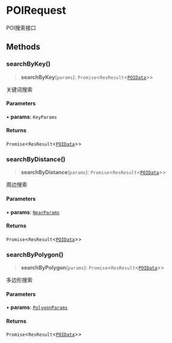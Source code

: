 # POIRequest

POI搜索接口

## Methods

### searchByKey()

> **searchByKey**(`params`): `Promise`\<`ResResult`\<[`POIData`](./amap/POIData.md)\>\>

关键词搜索

#### Parameters

• **params**: `KeyParams`

#### Returns

`Promise`\<`ResResult`\<[`POIData`](./amap/POIData.md)\>\>


### searchByDistance()

> **searchByDistance**(`params`): `Promise`\<`ResResult`\<[`POIData`](./amap/POIData.md)\>\>

周边搜索

#### Parameters

• **params**: [`NearParams`](./amap/NearParams.md)

#### Returns

`Promise`\<`ResResult`\<[`POIData`](./amap/POIData.md)\>\>

### searchByPolygon()

> **searchByPolygon**(`params`): `Promise`\<`ResResult`\<[`POIData`](./amap/POIData.md)\>\>

多边形搜索

#### Parameters

• **params**: [`PolygonParams`](./amap//PolygonParams.md)

#### Returns

`Promise`\<`ResResult`\<[`POIData`](./amap/POIData.md)\>\>
